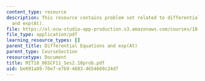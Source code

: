 ```yaml
---
content_type: resource
description: This resource contains problem set related to differential equations
  and exp(At).
file: https://ol-ocw-studio-app-production.s3.amazonaws.com/courses/18-06sc-linear-algebra-fall-2011/be691a8976e7e7b946834654669c24d7_MIT18_06SCF11_Ses2.10prob.pdf
file_type: application/pdf
learning_resource_types: []
parent_title: Differential Equations and exp(At)
parent_type: CourseSection
resourcetype: Document
title: MIT18_06SCF11_Ses2.10prob.pdf
uid: be691a89-76e7-e7b9-4683-4654669c24d7
---
```

